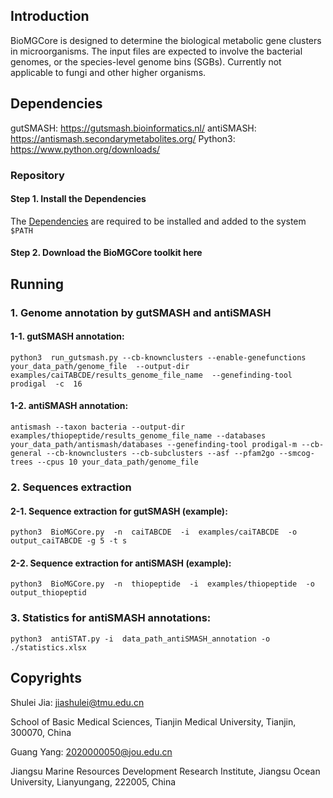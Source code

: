 ## Introduction
BioMGCore is designed to determine the biological metabolic gene clusters in microorganisms. The input files are expected to involve the bacterial genomes, or the species-level genome bins (SGBs). Currently not applicable to fungi and other higher organisms.

## Dependencies
gutSMASH: https://gutsmash.bioinformatics.nl/
antiSMASH: https://antismash.secondarymetabolites.org/
Python3: https://www.python.org/downloads/

### Repository
#### Step 1. Install the Dependencies
The [Dependencies](#Dependencies) are required to be installed and added to the system `$PATH`
#### Step 2. Download the BioMGCore toolkit here

## Running
### 1. Genome annotation by gutSMASH and antiSMASH
#### 1-1. gutSMASH annotation:
```
python3  run_gutsmash.py --cb-knownclusters --enable-genefunctions  your_data_path/genome_file  --output-dir  examples/caiTABCDE/results_genome_file_name  --genefinding-tool  prodigal  -c  16
```
#### 1-2. antiSMASH annotation:
```
antismash --taxon bacteria --output-dir examples/thiopeptide/results_genome_file_name --databases your_data_path/antismash/databases --genefinding-tool prodigal-m --cb-general --cb-knownclusters --cb-subclusters --asf --pfam2go --smcog-trees --cpus 10 your_data_path/genome_file
```

### 2. Sequences extraction
#### 2-1. Sequence extraction for gutSMASH (example):
```
python3  BioMGCore.py  -n  caiTABCDE  -i  examples/caiTABCDE  -o output_caiTABCDE -g 5 -t s
```
#### 2-2. Sequence extraction for antiSMASH (example):
```
python3  BioMGCore.py  -n  thiopeptide  -i  examples/thiopeptide  -o  output_thiopeptid
```

### 3. Statistics for antiSMASH annotations:
```
python3  antiSTAT.py -i  data_path_antiSMASH_annotation -o  ./statistics.xlsx
```


## Copyrights
Shulei Jia: jiashulei@tmu.edu.cn

School of Basic Medical Sciences, Tianjin Medical University, Tianjin, 300070, China

Guang Yang: 2020000050@jou.edu.cn

Jiangsu Marine Resources Development Research Institute, Jiangsu Ocean University, Lianyungang, 222005, China
